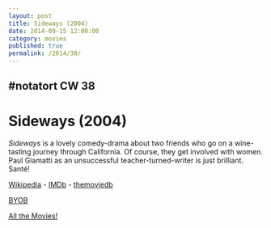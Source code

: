 ```yaml
---
layout: post
title: Sideways (2004)
date: 2014-09-15 12:00:00
category: movies
published: true
permalink: /2014/38/
---
```


## \#notatort CW 38
# Sideways \(2004\)

*Sideways* is a lovely comedy-drama about two friends who go on a wine-tasting journey through California. Of course, they get involved with women.  
Paul Giamatti as an unsuccessful teacher-turned-writer is just brilliant. Santé!

[Wikipedia](http://en.wikipedia.org/wiki/Sideways) - [IMDb](http://www.imdb.com/title/tt0375063/?ref_=fn_al_tt_1) - [themoviedb](http://www.themoviedb.org/movie/9675-sideways)

<a href="http://en.wikipedia.org/wiki/BYOB_(beverage)">BYOB</a>

[All the Movies!](http://notatort.com/allthemovies/)

<!--include jquery & backstretch-->

<script type="text/javascript" src="https://ajax.googleapis.com/ajax/libs/jquery/1.7.2/jquery.min.js"></script>

<script type="text/javascript" src="http://notatort.com/jquery.backstretch.min.js"></script>

<script type="text/javascript">

$(function(){

     $(window).resize(function(){
     
         if($(this).width() >= 767){
         
             $.backstretch("http://notatort.com/bg1438.jpg", {speed: 150});
             
         }
         
      })
      
      .resize();//trigger resize on page load
      
});

</script>